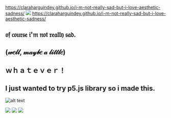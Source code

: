 https://claraharguindey.github.io/i-m-not-really-sad-but-i-love-aesthetic-sadness/
![](https://media.giphy.com/media/mntbnokFbvJtSQKclG/giphy.gif)
https://claraharguindey.github.io/i-m-not-really-sad-but-i-love-aesthetic-sadness/

## 𝔬𝔣 𝔠𝔬𝔲𝔯𝔰𝔢 𝔦'𝔪 𝔫𝔬𝔱 𝔯𝔢𝔞𝔩𝔩𝔶 𝔰𝔞𝔡.
##  (𝓌𝑒𝓁𝓁, 𝓂𝒶𝓎𝒷𝑒 𝒶 𝓁𝒾𝓉𝓉𝓁𝑒)
## ｗｈａｔｅｖｅｒ！
## I just wanted to try p5.js library so i made this.


![alt text](https://i.pinimg.com/564x/60/64/5f/60645f59f8eb89758ab6d139aef3831c.jpg)

![](https://66.media.tumblr.com/abc8572dfc35361cbd0681a025c94611/tumblr_pfgp6w12GF1x6a7yto1_500.gif) 
![](
https://i.pinimg.com/originals/da/32/24/da32240674930d3b959869228e72f06f.gif) 
![](
https://i.pinimg.com/originals/9e/0c/95/9e0c95ebc4b0f68a680e06687ddf3c7e.gif) 
